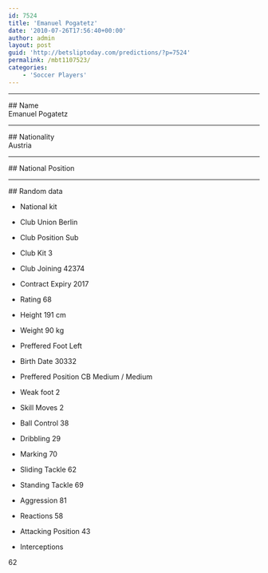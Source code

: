 ```yaml
---
id: 7524
title: 'Emanuel Pogatetz'
date: '2010-07-26T17:56:40+00:00'
author: admin
layout: post
guid: 'http://betsliptoday.com/predictions/?p=7524'
permalink: /mbt1107523/
categories:
    - 'Soccer Players'
---
```


- - - - - -

\## Name  
 Emanuel Pogatetz

- - - - - -

\## Nationality  
 Austria

- - - - - -

\## National Position

- - - - - -

\## Random data

- National kit
- Club
 Union Berlin

- Club Position
 Sub

- Club Kit
 3

- Club Joining
 42374

- Contract Expiry
 2017

- Rating
 68

- Height
 191 cm

- Weight
 90 kg

- Preffered Foot
 Left

- Birth Date
 30332

- Preffered Position
 CB Medium / Medium

- Weak foot
 2

- Skill Moves
 2

- Ball Control
 38

- Dribbling
 29

- Marking
 70

- Sliding Tackle
 62

- Standing Tackle
 69

- Aggression
 81

- Reactions
 58

- Attacking Position
 43

- Interceptions

 62